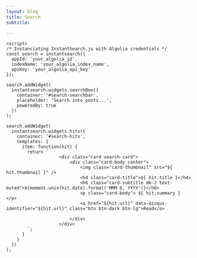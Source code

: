 ```yaml
---
layout: blog
title: Search
subtitle:

---
```

<style>
    #search-searchbar{
      width: 100%;
      text-align: center;
      margin-top: 20px;
    }

    .card-thumbnail{
      float:left;
      width:200px;
      height:200px;
      margin-right:40px;
    }

  .ais-search-box {
    margin-top: 15px;
    margin-bottom: 15px;
    position: relative;
    max-width: 400px;
    width: 100%;
  }
  .ais-search-box--input {
    -webkit-appearance: none;
    -moz-appearance: none;
    appearance: none;
    font: inherit;
    background-color: var(--nav-color) !important;
    display: inline-block;
    border: 1px solid #111;
    color: #ff7601 !important;
    border-radius: 4px;
    -webkit-box-shadow: 0 1px 1px 0 rgba(85,95,110,.2);
    box-shadow: 0 1px 1px 0 rgba(85,95,110,.2);
    -webkit-transition: background .4s ease,-webkit-box-shadow .4s ease;
    transition: box-shadow .4s ease,background .4s ease;
    transition: box-shadow .4s ease,background .4s ease,-webkit-box-shadow .4s ease;
    padding: 10px 10px 10px 35px;
    vertical-align: middle;
    white-space: normal;
    height: 100%;
    width: 100%;
}

  .ais-hits--item{
    float:left;
    width: 100% !important;
  }

  #search-container, .search-card{
     width: 100%;
  }

</style>

    <script>
    /* Instanciating InstantSearch.js with Algolia credentials */
    const search = instantsearch({
      appId: 'your_algolia_id',
      indexName: 'your_algolia_index_name',
      apiKey: 'your_algolia_api_key'
    });

    search.addWidget(
      instantsearch.widgets.searchBox({
        container: '#search-searchbar',
        placeholder: 'Search into posts...',
        poweredBy: true
      })
    );

    search.addWidget(
      instantsearch.widgets.hits({
        container: '#search-hits',
        templates: {
          item: function(hit) {
            return `
                        <div class="card search-card">
                            <div class="card-body center">
                                <img class="card-thumbnail" src="${ hit.thumbnail }" />
                                <h4 class="card-title">${ hit.title }</h4>
                                <h6 class="card-subtitle mb-2 text-muted">${moment.unix(hit.date).format('MMM D, YYYY')}</h6>
                                <p class="card-body"> ${ hit.summary } </p>
                                <a href="${hit.url}" data-disqus-identifier="${hit.url}" class="btn btn-dark btn-lg">Read</a>

                            </div>
                        </div>
            `;
          }
        }
      })
    );
